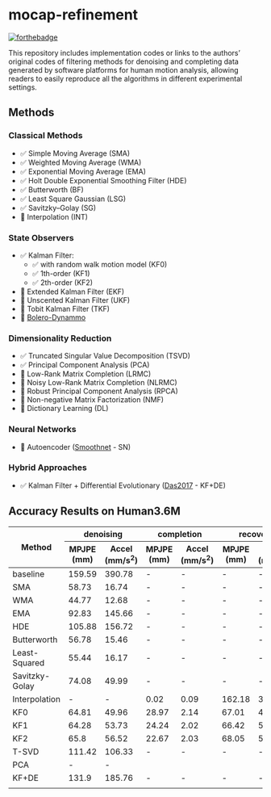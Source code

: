 # mocap-refinement

[![forthebadge](https://forthebadge.com/images/badges/made-with-python.svg)](https://forthebadge.com)

This repository includes implementation codes or links to the authors’ original codes of filtering methods for denoising and completing data generated by software platforms for human motion analysis, allowing readers to easily reproduce all the algorithms in different experimental settings.

## Methods
### Classical Methods
- ✅ Simple Moving Average (SMA)
- ✅ Weighted Moving Average (WMA)
- ✅ Exponential Moving Average (EMA)
- ✅ Holt Double Exponential Smoothing Filter (HDE)
- ✅ Butterworth (BF)
- ✅ Least Square Gaussian (LSG)
- ✅ Savitzky–Golay (SG)
- 🔄 Interpolation (INT)

### State Observers
- ✅ Kalman Filter:
    - ✅ with random walk motion model (KF0)
    - ✅ 1th-order (KF1)
    - ✅ 2th-order (KF2)
- 🔄 Extended Kalman Filter (EKF)
- 🔄 Unscented Kalman Filter (UKF)
- 🔄 Tobit Kalman Filter (TKF)
- 🔗 [Bolero-Dynammo](https://github.com/lileicc/dynammo)

### Dimensionality Reduction
- ✅ Truncated Singular Value Decomposition (TSVD)
- ✅ Principal Component Analysis (PCA)
- 🔄 Low-Rank Matrix Completion (LRMC)
- 🔄 Noisy Low-Rank Matrix Completion (NLRMC)
- 🔄 Robust Principal Component Analysis (RPCA)
- 🔄 Non-negative Matrix Factorization (NMF)
- 🔄 Dictionary Learning (DL)

### Neural Networks
- 🔗 Autoencoder ([Smoothnet](https://github.com/cure-lab/SmoothNet) - SN)

### Hybrid Approaches
- ✅ Kalman Filter + Differential Evolutionary ([Das2017](https://ieeexplore.ieee.org/document/7996969) - KF+DE)

## Accuracy Results on Human3.6M

<table>
<thead>
  <tr>
    <th rowspan="2">Method</th>
    <th colspan="2">denoising</th>
    <th colspan="2">completion</th>
    <th colspan="2">recovery</th>
  </tr>
  <tr>
    <th>MPJPE<br>(mm)</th>
    <th>Accel<br>(mm/s<sup>2</sup>)</th>
    <th>MPJPE<br>(mm)</th>
    <th>Accel<br>(mm/s<sup>2</sup>)</th>
    <th>MPJPE<br>(mm)</th>
    <th>Accel<br>(mm/s<sup>2</sup>)</th>
  </tr>
</thead>
<tbody>
  <tr>
    <td>baseline</td>
    <td>159.59</td>
    <td>390.78</td>
    <td>-</td>
    <td>-</td>
    <td>-</td>
    <td>-</td>
  </tr>
  <tr>
    <td>SMA</td>
    <td>58.73</td>
    <td>16.74</td>
    <td>-</td>
    <td>-</td>
    <td>-</td>
    <td>-</td>
  </tr>
  <tr>
    <td>WMA</td>
    <td>44.77</td>
    <td>12.68</td>
    <td>-</td>
    <td>-</td>
    <td>-</td>
    <td>-</td>
  </tr>
  <tr>
    <td>EMA</td>
    <td>92.83</td>
    <td>145.66</td>
    <td>-</td>
    <td>-</td>
    <td>-</td>
    <td>-</td>
  </tr>
  <tr>
    <td>HDE</td>
    <td>105.88</td>
    <td>156.72</td>
    <td>-</td>
    <td>-</td>
    <td>-</td>
    <td>-</td>
  </tr>
  <tr>
    <td>Butterworth</td>
    <td>56.78</td>
    <td>15.46</td>
    <td>-</td>
    <td>-</td>
    <td>-</td>
    <td>-</td>
  </tr>
  <tr>
    <td>Least-Squared</td>
    <td>55.44</td>
    <td>16.17</td>
    <td>-</td>
    <td>-</td>
    <td>-</td>
    <td>-</td>
  </tr>
  <tr>
    <td>Savitzky-Golay</td>
    <td>74.08</td>
    <td>49.99</td>
    <td>-</td>
    <td>-</td>
    <td>-</td>
    <td>-</td>
  </tr>
  <tr>
    <td>Interpolation</td>
    <td>-</td>
    <td>-</td>
    <td>0.02</td>
    <td>0.09</td>
    <td>162.18</td>
    <td>350.38</td>
  </tr>
  <tr>
    <td>KF0</td>
    <td>64.81</td>
    <td>49.96</td>
    <td>28.97</td>
    <td>2.14</td>
    <td>67.01</td>
    <td>49.45</td>
  </tr>
  <tr>
    <td>KF1</td>
    <td>64.28</td>
    <td>53.73</td>
    <td>24.24</td>
    <td>2.02</td>
    <td>66.42</td>
    <td>53.26</td>
  </tr>
  <tr>
    <td>KF2</td>
    <td>65.8</td>
    <td>56.52</td>
    <td>22.67</td>
    <td>2.03</td>
    <td>68.05</td>
    <td>56.14</td>
  </tr>
  <tr>
    <td>T-SVD</td>
    <td>111.42</td>
    <td>106.33</td>
    <td>-</td>
    <td>-</td>
    <td>-</td>
    <td>-</td>
  </tr>
    <tr>
    <td>PCA</td>
    <td>-</td>
    <td>-</td>
    <td></td>
    <td></td>
    <td></td>
    <td></td>
  </tr>
  <tr>
    <td>KF+DE</td>
    <td>131.9</td>
    <td>185.76</td>
    <td>-</td>
    <td>-</td>
    <td>-</td>
    <td>-</td>
  </tr>
    <tr>
    <td></td>
    <td></td>
    <td></td>
    <td></td>
    <td></td>
    <td></td>
    <td></td>
  </tr>
</tbody>
</table>
